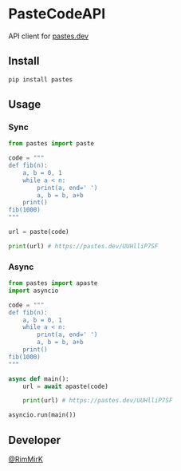 # PasteCodeAPI

API client for [pastes.dev](https://pastes.dev/)

## Install
```sh
pip install pastes
```

## Usage
### Sync
```py
from pastes import paste

code = """
def fib(n):
    a, b = 0, 1
    while a < n:
        print(a, end=' ')
        a, b = b, a+b
    print()
fib(1000)
"""

url = paste(code)

print(url) # https://pastes.dev/UUHlliP7SF
```

### Async
```py
from pastes import apaste
import asyncio

code = """
def fib(n):
    a, b = 0, 1
    while a < n:
        print(a, end=' ')
        a, b = b, a+b
    print()
fib(1000)
"""

async def main():
    url = await apaste(code)

    print(url) # https://pastes.dev/UUHlliP7SF

asyncio.run(main())
```

## Developer
[@RimMirK](https://t.me/RimMirK)